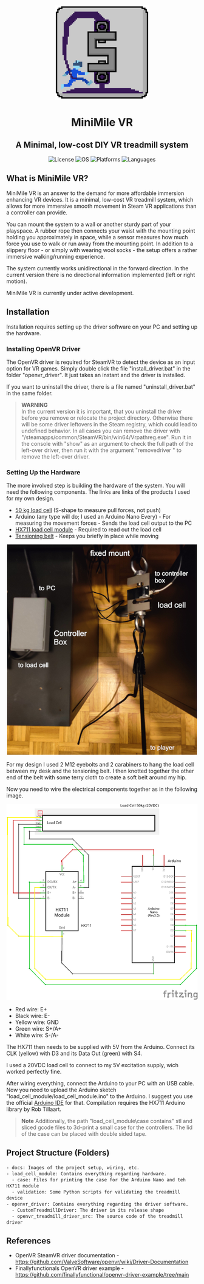 <div align="center">
  <img src="docs/minimile_logo.png" alt="MiniMile VR Logo" width="250">
  <h1>MiniMile VR</h1>
  <h2>A Minimal, low-cost DIY VR treadmill system</h2>
</div>

<div align="center">
  <img alt="License" src=https://img.shields.io/badge/License-MIT-green?style=flat-square>
  <img alt="OS" src=https://img.shields.io/badge/OS-Windows-yellow?style=flat-square>
  <img alt="Platforms" src=https://img.shields.io/badge/Platforms-x86__64-blue?style=flat-square>
  <img alt="Languages" src=https://img.shields.io/badge/Languages-C++-red?style=flat-square>
</div>


## What is MiniMile VR?
MiniMile VR is an answer to the demand for more affordable immersion enhancing VR devices. It is a minimal, low-cost VR treadmill system, which allows for more immersive smooth movement in Steam VR applications than a controller can provide.

You can mount the system to a wall or another sturdy part of your playspace. A rubber rope then connects your waist with the mounting point holding you approximately in space, while a sensor measures how much force you use to walk or run away from the mounting point. In addition to a slippery floor - or simply with wearing wool socks - the setup offers a rather immersive walking/running experience.

The system currently works unidirectional in the forward direction. In the current version there is no directional information implemented (left or right motion).

MiniMile VR is currently under active development.

## Installation
Installation requires setting up the driver software on your PC and setting up the hardware.

### Installing OpenVR Driver
The OpenVR driver is required for SteamVR to detect the device as an input option for VR games. Simply double click the file "install_driver.bat" in the folder "openvr_driver". It just takes an instant and the driver is installed.

If you want to uninstall the driver, there is a file named "uninstall_driver.bat" in the same folder.

> **WARNING**  
> In the current version it is important, that you uninstall the driver before you remove or relocate the project directory. Otherwise there will be some driver leftovers in the Steam registry, which could lead to undefined behavior. In all cases you can remove the driver with "<steam-directory>/steamapps/common/SteamVR/bin/win64/Vrpathreg.exe". Run it in the console with "show" as an argument to check the full path of the left-over driver, then run it with the argument "removedriver <full-driver-path>" to remove the left-over driver.

### Setting Up the Hardware
The more involved step is building the hardware of the system. You will need the following components. The links are links of the products I used for my own design.

- [50 kg load cell](https://www.amazon.de/dp/B077YLHG9D) (S-shape to measure pull forces, not push)
- Arduino (any type will do; I used an Arduino Nano Every) - For measuring the movement forces - Sends the load cell output to the PC
- [HX711 load cell module](https://www.amazon.de/dp/B0DJX8BPQL) - Required to read out the load cell
- [Tensioning belt](https://www.amazon.de/dp/B0DRNBRWLL) - Keeps you briefly in place while moving

<div align="center">
  <img src="docs/hardware_setup.jpg" alt="Hardware Setup">
</div>

For my design I used 2 M12 eyebolts and 2 carabiners to hang the load cell between my desk and the tensioning belt. I then knotted together the other end of the belt with some terry cloth to create a soft belt around my hip.

Now you need to wire the electrical components together as in the following image.

<div align="center">
  <img src="docs/treadmill_wiring.png" alt="Wiring" width="600">
</div>

- Red wire: E+
- Black wire: E-
- Yellow wire: GND
- Green wire: S+/A+
- White wire: S-/A-

The HX711 then needs to be supplied with 5V from the Arduino. Connect its CLK (yellow) with D3 and its Data Out (green) with S4.

I used a 20VDC load cell to connect to my 5V excitation supply, wich worked perfectly fine.

After wiring everything, connect the Arduino to your PC with an USB cable. Now you need to upload the Arduino sketch "load_cell_module/load_cell_module.ino" to the Arduino. I suggest you use the official [Arduino IDE](https://www.arduino.cc/en/software/) for that. Compilation requires the HX711 Arduino library by Rob Tillaart.

> **Note**
> Additionally, the path "load_cell_module\case contains" stl and sliced gcode files to 3d-print a small case for the controllers. The lid of the case can be placed with double sided tape.

## Project Structure (Folders)
    - docs: Images of the project setup, wiring, etc.
    - load_cell_module: Contains everything regarding hardware.
      - case: Files for printing the case for the Arduino Nano and teh HX711 module
      - validation: Some Python scripts for validating the treadmill device
    - openvr_driver: Contains everything regarding the driver software.
      - CustomTreadmillDriver: The driver in its release shape
      - openvr_treadmill_driver_src: The source code of the treadmill driver

## References
  - OpenVR SteamVR driver documentation - https://github.com/ValveSoftware/openvr/wiki/Driver-Documentation
  - Finallyfunctionals OpenVR driver example - https://github.com/finallyfunctional/openvr-driver-example/tree/main